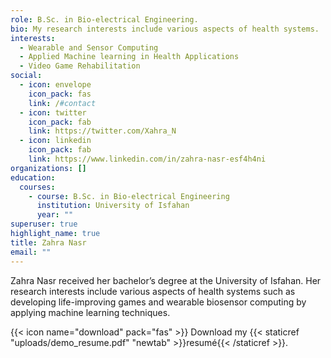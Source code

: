 ```yaml
---
role: B.Sc. in Bio-electrical Engineering.
bio: My research interests include various aspects of health systems.
interests:
  - Wearable and Sensor Computing
  - Applied Machine learning in Health Applications
  - Video Game Rehabilitation
social:
  - icon: envelope
    icon_pack: fas
    link: /#contact
  - icon: twitter
    icon_pack: fab
    link: https://twitter.com/Xahra_N
  - icon: linkedin
    icon_pack: fab
    link: https://www.linkedin.com/in/zahra-nasr-esf4h4ni
organizations: []
education:
  courses:
    - course: B.Sc. in Bio-electrical Engineering
      institution: University of Isfahan
      year: ""
superuser: true
highlight_name: true
title: Zahra Nasr
email: ""
---
```



Zahra Nasr received her bachelor’s degree at the University of Isfahan. Her research interests include various aspects of health systems such as developing life-improving games and wearable biosensor computing by applying machine learning techniques.

{{< icon name="download" pack="fas" >}} Download my {{< staticref "uploads/demo_resume.pdf" "newtab" >}}resumé{{< /staticref >}}.